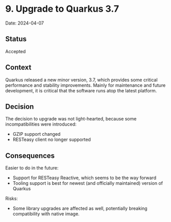 # 9. Upgrade to Quarkus 3.7

Date: 2024-04-07

## Status

Accepted

## Context

Quarkus released a new minor version, 3.7, which provides some critical performance and stability improvements.
Mainly for maintenance and future development, it is critical that the software runs atop the latest platform.

## Decision

The decision to upgrade was not light-hearted, because some incompatibilities were introduced:

* GZIP support changed
* RESTeasy client no longer supported

## Consequences

Easier to do in the future:

* Support for RESTeasy Reactive, which seems to be the way forward
* Tooling support is best for newest (and officially maintained) version of Quarkus

Risks:

* Some library upgrades are affected as well, potentially breaking compatibility with native image.
